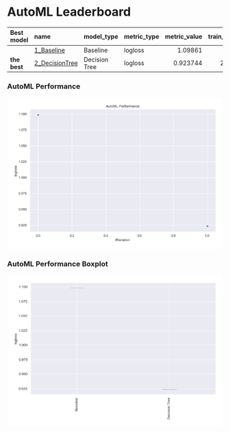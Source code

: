 # AutoML Leaderboard

| Best model   | name                                       | model_type    | metric_type   |   metric_value |   train_time |
|:-------------|:-------------------------------------------|:--------------|:--------------|---------------:|-------------:|
|              | [1_Baseline](1_Baseline/README.md)         | Baseline      | logloss       |       1.09861  |         1.5  |
| **the best** | [2_DecisionTree](2_DecisionTree/README.md) | Decision Tree | logloss       |       0.923744 |        29.16 |

### AutoML Performance
![AutoML Performance](ldb_performance.png)

### AutoML Performance Boxplot
![AutoML Performance Boxplot](ldb_performance_boxplot.png)